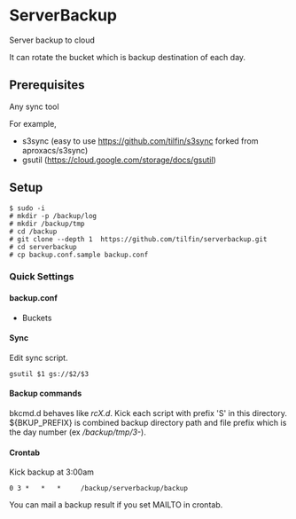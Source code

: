 ServerBackup
============

Server backup to cloud

It can rotate the bucket which is backup destination of each day.


Prerequisites
-------------

Any sync tool

For example,

* s3sync (easy to use https://github.com/tilfin/s3sync forked from aproxacs/s3sync)
* gsutil (https://cloud.google.com/storage/docs/gsutil)


Setup
-----

```
$ sudo -i
# mkdir -p /backup/log
# mkdir /backup/tmp
# cd /backup
# git clone --depth 1  https://github.com/tilfin/serverbackup.git
# cd serverbackup
# cp backup.conf.sample backup.conf
```

### Quick Settings

#### backup.conf

* Buckets

#### Sync

Edit sync script.

```
gsutil $1 gs://$2/$3
```

#### Backup commands

bkcmd.d behaves like _rcX.d_. Kick each script with prefix 'S' in this directory.
${BKUP_PREFIX} is combined backup directory path and file prefix which is the day number (ex _/backup/tmp/3-_).


#### Crontab

Kick backup at 3:00am

```
0 3 *   *   *     /backup/serverbackup/backup
```

You can mail a backup result if you set MAILTO in crontab.
